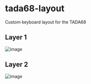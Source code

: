 # tada68-layout

Custom keyboard layout for the TADA68

## Layer 1

![image](https://user-images.githubusercontent.com/11053683/47971806-21e77080-e063-11e8-8960-3b0f313f0ce3.png)

## Layer 2

![image](https://user-images.githubusercontent.com/11053683/47971830-7854af00-e063-11e8-96c5-b181ad342a66.png)
